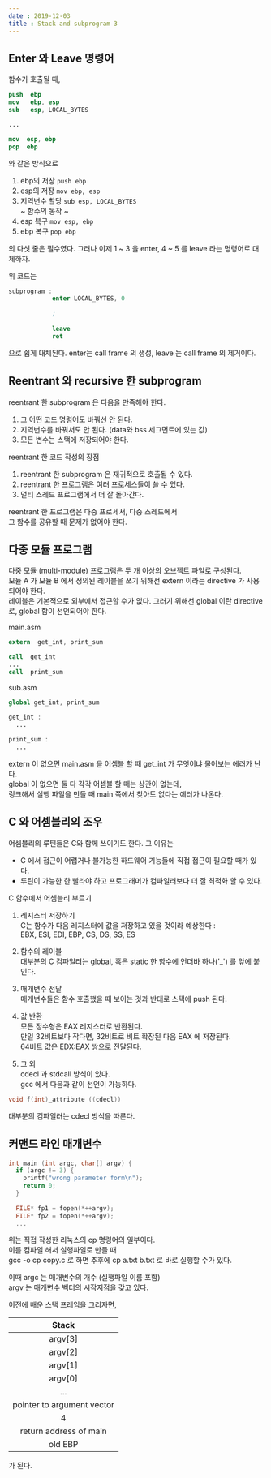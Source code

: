 ```yaml
---
date : 2019-12-03
title : Stack and subprogram 3
---
```


## Enter 와 Leave 명령어

함수가 호출될 때, 
```nasm
push  ebp
mov   ebp, esp
sub   esp, LOCAL_BYTES

...

mov  esp, ebp
pop  ebp
```
와 같은 방식으로 
1. ebp의 저장 `push ebp`
2. esp의 저장 `mov ebp, esp`
3. 지역변수 할당 `sub esp, LOCAL_BYTES`  
~ 함수의 동작 ~
4. esp 복구 `mov esp, ebp`
5. ebp 복구 `pop ebp`

의 다섯 줄은 필수였다. 그러나 이제 1 ~ 3 을 enter,
4 ~ 5 를 leave 라는 명령어로 대체하자.

위 코드는

```nasm
subprogram :
            enter LOCAL_BYTES, 0
            
            ;
            
            leave
            ret         
```
으로 쉽게 대체된다. enter는 call frame 의 생성,
leave 는 call frame 의 제거이다.  


## Reentrant 와 recursive 한 subprogram

reentrant 한 subprogram 은 다음을 만족해야 한다. 
1. 그 어떤 코드 명령어도 바꿔선 안 된다.  
2. 지역변수를 바꿔서도 안 된다. (data와 bss 세그먼트에 있는 값)  
3. 모든 변수는 스택에 저장되어야 한다.  

reentrant 한 코드 작성의 장점
1. reentrant 한 subprogram 은 재귀적으로 호출될 수 있다.  
2. reentrant 한 프로그램은 여러 프로세스들이 쓸 수 있다.  
3. 멀티 스레드 프로그램에서 더 잘 돌아간다.  

reentrant 한 프로그램은 다중 프로세서, 다중 스레드에서  
그 함수를 공유할 때 문제가 없어야 한다.  


## 다중 모듈 프로그램

다중 모듈 (multi-module) 프로그램은 두 개 이상의 오브젝트 파일로 구성된다.  
모듈 A 가 모듈 B 에서 정의된 레이블을 쓰기 위해선 extern 이라는 directive 가 사용되어야 한다.  
레이블은 기본적으로 외부에서 접근할 수가 없다. 그러기 위해선 global 이란 directive 로, global 함이 선언되어야 한다.  


main.asm
```nasm
extern  get_int, print_sum

call  get_int
...
call  print_sum
```

sub.asm
```nasm
global get_int, print_sum

get_int : 
  ...
  
print_sum :
  ...
```

extern 이 없으면 main.asm 을 어셈블 할 때 get_int 가 무엇이냐 물어보는 에러가 난다.  
global 이 없으면 둘 다 각각 어셈블 할 때는 상관이 없는데,  
링크해서 실행 파일을 만들 때 main 쪽에서 찾아도 없다는 에러가 나온다.  

## C 와 어셈블리의 조우  

어셈블리의 루틴들은 C와 함께 쓰이기도 한다. 그 이유는  
- C 에서 접근이 어렵거나 불가능한 하드웨어 기능들에 직접 접근이 필요할 때가 있다.  
- 루틴이 가능한 한 빨라야 하고 프로그래머가 컴파일러보다 더 잘 최적화 할 수 있다.  

C 함수에서 어셈블리 부르기  

1. 레지스터 저장하기  
C는 함수가 다음 레지스터에 값을 저장하고 있을 것이라 예상한다 :  
EBX, ESI, EDI, EBP, CS, DS, SS, ES   

2. 함수의 레이블  
대부분의 C 컴파일러는 global, 혹은 static 한 함수에 언더바 하나('_') 를 앞에 붙인다.  

3. 매개변수 전달  
매개변수들은 함수 호출했을 때 보이는 것과 반대로 스택에 push 된다.  

4. 값 반환  
모든 정수형은 EAX 레지스터로 반환된다.  
만일 32비트보다 작다면, 32비트로 비트 확장된 다음 EAX 에 저장된다.  
64비트 값은 EDX:EAX 쌍으로 전달된다.  

5. 그 외  
cdecl 과 stdcall 방식이 있다.  
gcc 에서 다음과 같이 선언이 가능하다.  

```c
void f(int)_attribute ((cdecl))
```

대부분의 컴파일러는 cdecl 방식을 따른다.


## 커맨드 라인 매개변수

```c
int main (int argc, char[] argv) {
  if (argc != 3) {
    printf("wrong parameter form\n");
    return 0;
  }
  
  FILE* fp1 = fopen(*++argv);
  FILE* fp2 = fopen(*++argv);
  ...
```

위는 직접 작성한 리눅스의 cp 명령어의 일부이다.  
이를 컴파일 해서 실행파일로 만들 때  
gcc -o cp copy.c 로 하면 추후에
cp a.txt b.txt 로 바로 실행할 수가 있다.

이때 argc 는 매개변수의 개수 (실행파일 이름 포함)  
argv 는 매개변수 벡터의 시작지점을 갖고 있다.  

이전에 배운 스택 프레임을 그리자면,  

|Stack|
|:---:|
|argv[3]|
|argv[2]|
|argv[1]|
|argv[0]|
|...|
|pointer to argument vector|
|4|
|return address of main|
|old EBP|

가 된다.  
